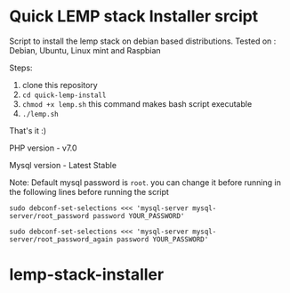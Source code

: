 # Quick LEMP stack Installer srcipt

Script to install the lemp stack on debian based distributions.
Tested on : Debian, Ubuntu, Linux mint and Raspbian

Steps:

1. clone this repository
2. `cd quick-lemp-install`
3. `chmod +x lemp.sh` this command makes bash script executable
4. `./lemp.sh`

That's it :)

PHP version - v7.0

Mysql version - Latest Stable

Note: Default mysql password is `root`. you can change it before running in the following lines before running the script

`sudo debconf-set-selections <<< 'mysql-server mysql-server/root_password password YOUR_PASSWORD'`

`sudo debconf-set-selections <<< 'mysql-server mysql-server/root_password_again password YOUR_PASSWORD'`
# lemp-stack-installer
